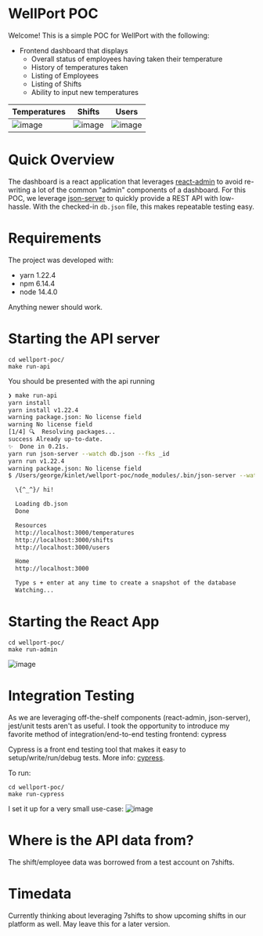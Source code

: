 # WellPort POC

Welcome! This is a simple POC for WellPort with the following:

* Frontend dashboard that displays
    * Overall status of employees having taken their temperature
    * History of temperatures taken
    * Listing of Employees
    * Listing of Shifts
    * Ability to input new temperatures

| Temperatures | Shifts | Users |
|---|---|---|
| ![image](https://user-images.githubusercontent.com/607097/83925739-eee0f380-a755-11ea-8f39-5f0bcf944907.png) | ![image](https://user-images.githubusercontent.com/607097/83925774-fd2f0f80-a755-11ea-8f82-c6663dd81da3.png) | ![image](https://user-images.githubusercontent.com/607097/83925790-05874a80-a756-11ea-8d85-184c0b1b6215.png) |

# Quick Overview
The dashboard is a react application that leverages [react-admin](https://marmelab.com/react-admin/Readme.html) to avoid re-writing a lot of the common "admin" components of a dashboard. For this POC, we leverage [json-server](https://github.com/typicode/json-server) to quickly provide a REST API with low-hassle. With the checked-in `db.json` file, this makes repeatable testing easy.

# Requirements
The project was developed with:
* yarn 1.22.4
* npm 6.14.4
* node 14.4.0

Anything newer should work.

# Starting the API server
```
cd wellport-poc/
make run-api
```

You should be presented with the api running

```sh
❯ make run-api
yarn install
yarn install v1.22.4
warning package.json: No license field
warning No license field
[1/4] 🔍  Resolving packages...
success Already up-to-date.
✨  Done in 0.21s.
yarn run json-server --watch db.json --fks _id
yarn run v1.22.4
warning package.json: No license field
$ /Users/george/kinlet/wellport-poc/node_modules/.bin/json-server --watch db.json --fks _id

  \{^_^}/ hi!

  Loading db.json
  Done

  Resources
  http://localhost:3000/temperatures
  http://localhost:3000/shifts
  http://localhost:3000/users

  Home
  http://localhost:3000

  Type s + enter at any time to create a snapshot of the database
  Watching...
  ```


# Starting the React App
```
cd wellport-poc/
make run-admin
```

![image](https://user-images.githubusercontent.com/607097/83921845-46c72c80-a74d-11ea-9216-b453fc104de6.png)

# Integration Testing

As we are leveraging off-the-shelf components (react-admin, json-server), jest/unit tests aren't as useful. I took the opportunity to introduce my favorite method of integration/end-to-end testing frontend: cypress

Cypress is a front end testing tool that makes it easy to setup/write/run/debug tests. More info: [cypress](https://www.cypress.io/).

To run:
```
cd wellport-poc/
make run-cypress
```

I set it up for a very small use-case:
![image](https://user-images.githubusercontent.com/607097/83925876-41221480-a756-11ea-81eb-5c9b5957771e.png)

# Where is the API data from?
The shift/employee data was borrowed from a test account on 7shifts.

# Timedata
Currently thinking about leveraging 7shifts to show upcoming shifts in our platform as well. May leave this for a later version.
